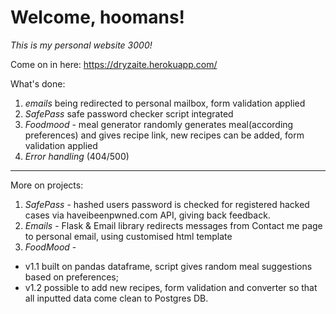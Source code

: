 # Welcome, hoomans!
_This is my personal website 3000!_

Come on in here:
https://dryzaite.herokuapp.com/

What's done:
1) _emails_ being redirected to personal mailbox, form validation applied
2) _SafePass_ safe password checker script integrated
3) _Foodmood_ - meal generator randomly generates 
meal(according preferences) and gives recipe link, new recipes can be added, form validation applied
4) _Error handling_ (404/500)

______________________________________________
More on projects:
1) _SafePass_ - hashed users password is checked 
for registered hacked cases via haveibeenpwned.com API,
 giving back feedback. 
2) _Emails_ - Flask & Email library redirects messages 
from Contact me page to personal email, using customised 
html template 
3) _FoodMood_ - 
 * v1.1 built on pandas dataframe, script gives random meal
 suggestions based on preferences; 
 * v1.2 possible to add new recipes, form validation and 
 converter so that all inputted data come clean to Postgres DB.
